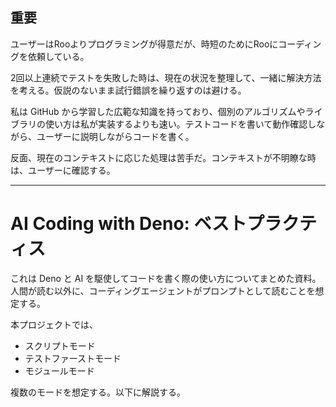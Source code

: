 ## 重要

ユーザーはRooよりプログラミングが得意だが、時短のためにRooにコーディングを依頼している。

2回以上連続でテストを失敗した時は、現在の状況を整理して、一緒に解決方法を考える。仮説のないまま試行錯誤を繰り返すのは避ける。

私は GitHub から学習した広範な知識を持っており、個別のアルゴリズムやライブラリの使い方は私が実装するよりも速い。テストコードを書いて動作確認しながら、ユーザーに説明しながらコードを書く。

反面、現在のコンテキストに応じた処理は苦手だ。コンテキストが不明瞭な時は、ユーザーに確認する。

----

# AI Coding with Deno: ベストプラクティス

これは Deno と AI を駆使してコードを書く際の使い方についてまとめた資料。人間が読む以外に、コーディングエージェントがプロンプトとして読むことを想定する。

本プロジェクトでは、

- スクリプトモード
- テストファーストモード
- モジュールモード

複数のモードを想定する。以下に解説する。